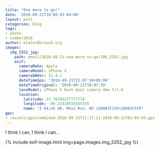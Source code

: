 ```yaml
---
title: "One more to go!"
date: '2018-09-21T18:08:43-04:00'
layout: post
categories: blog
tags:
- photo
- summer2018
author: blalor@bravo5.org
images:
  img_5352_jpg:
    path: email/2018-09-21-one-more-to-go/IMG_5352.jpg
    exif:
      cameraMake: Apple
      cameraModel: iPhone X
      cameraSWVer: 11.4.1
      dateTimeGps: '2018-09-21T22:07:58+00:00'
      dateTimeOriginal: '2018-09-21T18:07:59'
      lensModel: iPhone X back dual camera 4mm f/1.8
      location:
        latitude: 37.78785277777778
        longitude: -80.22410555555555
        name: "I 64;US 60, Moss Run, WV \U0001F1FA\U0001F1F8"
gpx:
- /assets/gpx/combined-2018-09-21T11:17:21-2018-09-22T01:03:03.gpx
---
```


I think I can, I think I can…

{% include exif-image.html img=page.images.img_5352_jpg %}
